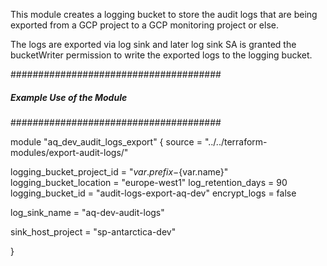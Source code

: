 This module creates a logging bucket to store the audit logs that are being exported from a GCP project to a GCP monitoring project or else.

The logs are exported via log sink and later log sink SA is granted the bucketWriter permission to write the exported logs to the logging bucket.


######################################
##### Example Use of the Module ######
######################################

module "aq_dev_audit_logs_export" {
  source          = "../../terraform-modules/export-audit-logs/"

  logging_bucket_project_id     = "${var.prefix}-${var.name}"
  logging_bucket_location       = "europe-west1"
  log_retention_days            = 90
  logging_bucket_id             = "audit-logs-export-aq-dev"
  encrypt_logs                  = false

  log_sink_name                 = "aq-dev-audit-logs"

  sink_host_project             = "sp-antarctica-dev"


}